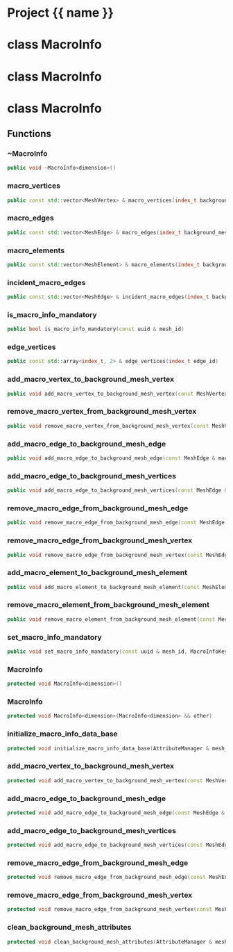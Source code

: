 <script setup>
import {useRoute} from 'vitepress'
const {path} = useRoute()
const tokens = path.split('/')
const words = tokens[2].split('-');
for (let i = 0; i < words.length; i++) {
    words[i] = words[i].charAt(0).toUpperCase() + words[i].slice(1);
    words[i] = words[i].replace('geode', 'Geode')
}
const name = words.join('-');
</script>
# Project {{ name }}

# class MacroInfo


# class MacroInfo


# class MacroInfo


## Functions

### ~MacroInfo

```cpp
public void ~MacroInfo<dimension>()
```


### macro_vertices

```cpp
public const std::vector<MeshVertex> & macro_vertices(index_t background_mesh_vertex)
```


### macro_edges

```cpp
public const std::vector<MeshEdge> & macro_edges(index_t background_mesh_edge)
```


### macro_elements

```cpp
public const std::vector<MeshElement> & macro_elements(index_t background_mesh_element)
```


### incident_macro_edges

```cpp
public const std::vector<MeshEdge> & incident_macro_edges(index_t background_mesh_vertex)
```


### is_macro_info_mandatory

```cpp
public bool is_macro_info_mandatory(const uuid & mesh_id)
```


### edge_vertices

```cpp
public const std::array<index_t, 2> & edge_vertices(index_t edge_id)
```

### add_macro_vertex_to_background_mesh_vertex

```cpp
public void add_macro_vertex_to_background_mesh_vertex(const MeshVertex & macro_vertex, index_t background_mesh_vertex_id, MacroInfoKey )
```


### remove_macro_vertex_from_background_mesh_vertex

```cpp
public void remove_macro_vertex_from_background_mesh_vertex(const MeshVertex & macro_vertex, index_t background_mesh_vertex_id, MacroInfoKey )
```


### add_macro_edge_to_background_mesh_edge

```cpp
public void add_macro_edge_to_background_mesh_edge(const MeshEdge & macro_edge, index_t background_mesh_edge_id, MacroInfoKey )
```


### add_macro_edge_to_background_mesh_vertices

```cpp
public void add_macro_edge_to_background_mesh_vertices(const MeshEdge & macro_edge, Span background_mesh_vertex_ids, MacroInfoKey )
```


### remove_macro_edge_from_background_mesh_edge

```cpp
public void remove_macro_edge_from_background_mesh_edge(const MeshEdge & macro_edge, index_t background_mesh_edge_id, MacroInfoKey )
```


### remove_macro_edge_from_background_mesh_vertex

```cpp
public void remove_macro_edge_from_background_mesh_vertex(const MeshEdge & macro_edge, index_t background_mesh_vertex_id, MacroInfoKey )
```


### add_macro_element_to_background_mesh_element

```cpp
public void add_macro_element_to_background_mesh_element(const MeshElement & macro_element, index_t background_mesh_element_id, MacroInfoKey )
```


### remove_macro_element_from_background_mesh_element

```cpp
public void remove_macro_element_from_background_mesh_element(const MeshElement & macro_element, index_t background_mesh_element_id, MacroInfoKey )
```


### set_macro_info_mandatory

```cpp
public void set_macro_info_mandatory(const uuid & mesh_id, MacroInfoKey )
```


### MacroInfo

```cpp
protected void MacroInfo<dimension>()
```


### MacroInfo

```cpp
protected void MacroInfo<dimension>(MacroInfo<dimension> && other)
```


### initialize_macro_info_data_base

```cpp
protected void initialize_macro_info_data_base(AttributeManager & mesh_vertex_attribute_manager, AttributeManager & mesh_edge_attribute_manager, AttributeManager & mesh_element_attribute_manager)
```


### add_macro_vertex_to_background_mesh_vertex

```cpp
protected void add_macro_vertex_to_background_mesh_vertex(const MeshVertex & macro_vertex, index_t background_mesh_vertex_id)
```


### add_macro_edge_to_background_mesh_edge

```cpp
protected void add_macro_edge_to_background_mesh_edge(const MeshEdge & macro_edge, index_t background_mesh_edge_id)
```


### add_macro_edge_to_background_mesh_vertices

```cpp
protected void add_macro_edge_to_background_mesh_vertices(const MeshEdge & macro_edge, Span background_mesh_vertex_ids)
```


### remove_macro_edge_from_background_mesh_edge

```cpp
protected void remove_macro_edge_from_background_mesh_edge(const MeshEdge & macro_edge, index_t background_mesh_edge_id)
```


### remove_macro_edge_from_background_mesh_vertex

```cpp
protected void remove_macro_edge_from_background_mesh_vertex(const MeshEdge & macro_edge, index_t background_mesh_vertex_id)
```


### clean_background_mesh_attributes

```cpp
protected void clean_background_mesh_attributes(AttributeManager & mesh_vertex_attribute_manager, AttributeManager & mesh_edge_attribute_manager, AttributeManager & mesh_element_attribute_manager)
```




